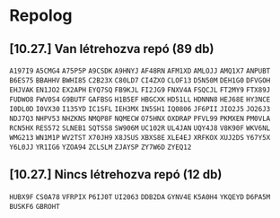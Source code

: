 # Repolog

## [10.27.] Van létrehozva repó (89 db)

`A197I9` `A5CMG4` `A75P5P` `A9CSDK` `A9HNYJ` `AF48RN` `AFM1XD` `AMLOJJ` `AMQ1X7` `ANPUBT` `B6ES75` `BBAHHV` `BWHI85` `C2B23X` `C80LD7` `CI4ZXO` `CLOF13` `D5N50M` `DEH1G0` `DFVGOH` `EHJVAK` `EN1JO2` `EX2APH` `EYQ7SQ` `FB9KJL` `FI2JG9` `FNXV4A` `FSQCJL` `FT2MY9` `FTX89J` `FUDWO8` `FWV0S4` `G9BUTF` `GAFBSG` `H1B5EF` `HBGCXK` `HD51LL` `HDNNN8` `HEJ68E` `HY3NCE` `I0DL0D` `I0VX30` `I135YD` `IC1SFL` `IEH3MX` `IN5SH1` `IQ0806` `JF6PII` `JIO2J5` `JO26J3` `NDJ7Q3` `NHPV53` `NHZKNS` `NMQP8F` `NQMECW` `O75HNX` `OXDRAP` `PFVL99` `PKMXEN` `PM0VLA` `RCN5HX` `RES572` `SLNEB1` `SQTSS8` `SW906M` `UC102R` `UL4JAN` `UQY4J8` `V8K90F` `WKV6NL` `WMG213` `WN1M1P` `WV2TST` `X70JH9` `X8JSUS` `XBXS8E` `XLE4EJ` `XRFKOX` `XUJ2DS` `Y67Y5X` `Y6L0JJ` `YR1IG6` `YZOA94` `ZCLSLM` `ZJAYSP` `ZY7W6D` `ZYEQ12` 

## [10.27.] Nincs létrehozva repó (12 db)

`HUBX9F` `CS0A78` `VFRPIX` `P6IJ0T` `UI2063` `DDB2DA` `GYNV4E` `K5A0H4` `YKQEYD` `D6PA5M` `BUSKF6` `GBROHT`
